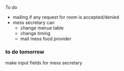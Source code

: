 To do
- mailing if any request for room is accepted/denied
- mess secretary can
  - change menue table
  - change timing
  - mail mess food provider
    
### to do tomorrow
make input fields for mess secretary
